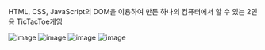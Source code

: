 HTML, CSS, JavaScript의 DOM을 이용하여 만든 하나의 컴퓨터에서 할 수 있는 2인용 TicTacToe게임


![image](https://user-images.githubusercontent.com/98394884/209964818-146cf0fd-038a-4454-b5aa-d79bf1b9fce8.png)
![image](https://user-images.githubusercontent.com/98394884/209964967-42d3fc92-6642-429c-a659-0c4f134bc589.png)
![image](https://user-images.githubusercontent.com/98394884/209964886-105ad239-fa96-484b-b9f8-2624b9666cef.png)
![image](https://user-images.githubusercontent.com/98394884/209964928-7bc37fd8-298c-43d4-920a-117452b4a362.png)
